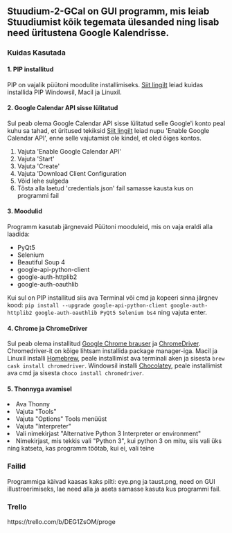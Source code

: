 <h2>Stuudium-2-GCal on GUI programm, mis leiab Stuudiumist kõik tegemata ülesanded ning lisab need üritustena Google Kalendrisse.</h2>

<h3>Kuidas Kasutada</h3>
<h4>1. PIP installitud</h4>
  PIP on vajalik püütoni moodulite installimiseks.
<a href='https://www.makeuseof.com/tag/install-pip-for-python/'>Siit lingilt</a> leiad kuidas installida PIP Windowsil, Macil ja Linuxil.
<h4>2. Google Calendar API sisse lülitatud</h4>
  Sul peab olema Google Calendar API sisse lülitatud selle Google'i konto peal kuhu sa tahad, et üritused tekiksid
<a href='https://developers.google.com/calendar/quickstart/python'>Siit lingilt</a> leiad nupu 'Enable Google Calendar API', enne selle vajutamist ole kindel, et oled õiges kontos.
<ol>
  <li> Vajuta 'Enable Google Calendar API'</li>
  <li> Vajuta 'Start' </li>
  <li> Vajuta 'Create' </li>
  <li> Vajuta 'Download Client Configuration</li>
  <li> Võid lehe sulgeda </li>
  <li> Tõsta alla laetud 'credentials.json' fail samasse kausta kus on programmi fail </li>
</ol>
<h4>3. Moodulid</h4>
  Programm kasutab järgnevaid Püütoni mooduleid, mis on vaja eraldi alla laadida:
  <ul>
  <li>PyQt5</li>
  <li>Selenium</li>
  <li>Beautiful Soup 4</li>
  <li>google-api-python-client </li>
  <li>google-auth-httplib2 </li>
  <li>google-auth-oauthlib</li>
 </ul>
 Kui sul on PIP installitud siis ava Terminal või cmd ja kopeeri sinna järgnev kood: <code>pip install --upgrade google-api-python-client google-auth-httplib2 google-auth-oauthlib PyQt5 Selenium bs4</code> ning vajuta enter.
  
</ul>
<h4>4. Chrome ja ChromeDriver</h4>
  Sul peab olema installitud <a href='https://www.google.com/chrome/'>Google Chrome brauser</a> ja <a href='https://chromedriver.chromium.org/downloads'>ChromeDriver</a>. Chromedriver-it on kõige lihtsam installida package manager-iga. Macil ja Linuxil installi <a href="https://www.kenst.com/2015/03/installing-chromedriver-on-mac-osx/">Homebrew</a>, peale installimist ava terminali aken ja sisesta <code>brew cask install chromedriver</code>. Windowsil installi <a href="https://www.kenst.com/2019/02/installing-chromedriver-on-windows/">Chocolatey</a>, peale installimist ava cmd ja sisesta <code>choco install chromedriver</code>.

<h4>5. Thonnyga avamisel</h4>
 <li>Ava Thonny</li>
 <li>Vajuta "Tools"</li>
 <li>Vajuta "Options" Tools menüüst</li>
 <li>Vajuta "Interpreter"</li>
 <li>Vali nimekirjast "Alternative Python 3 Interpreter or environment"</li>
 <li>Nimekirjast, mis tekkis vali "Python 3", kui python 3 on mitu, siis vali üks ning katseta, kas programm töötab, kui ei, vali teine</li>
 
 <h3> Failid </h3>
Programmiga käivad kaasas kaks pilti: eye.png ja taust.png, need on GUI illustreerimiseks, lae need alla ja aseta samasse kasuta kus programmi fail.

 <h3> Trello </h3>
https://trello.com/b/DEG1ZsOM/proge
